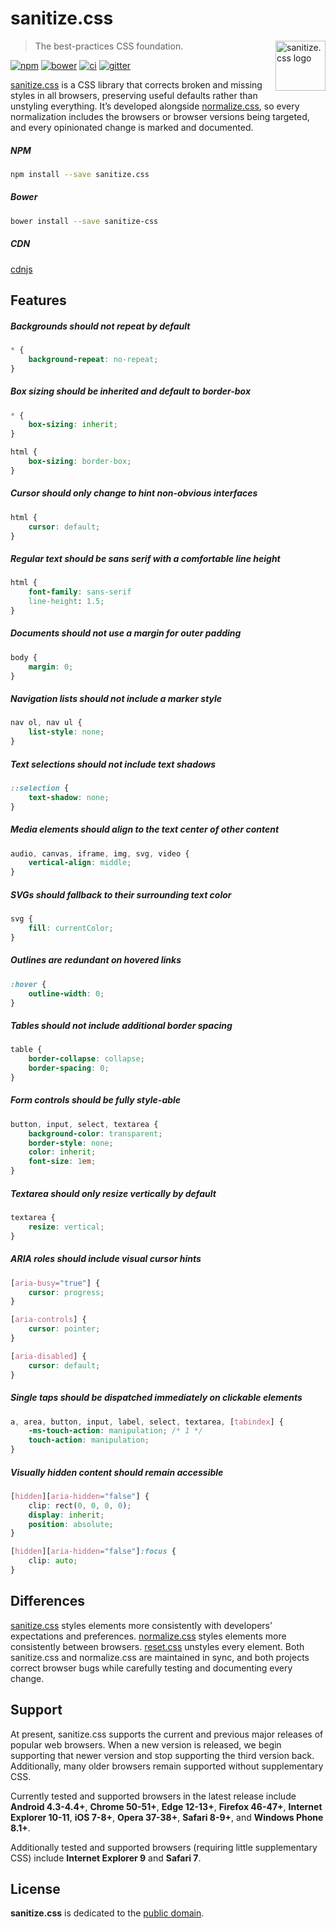 # sanitize.css

<a href="https://github.com/jonathantneal/sanitize.css"><img src="https://jonathantneal.github.io/sanitize.css/logo.svg" alt="sanitize.css logo" width="80" height="80" align="right"></a>

> The best-practices CSS foundation.

[![npm][npm-image]][npm-url] [![bower][bower-image]][bower-url]
[![ci][ci-image]][ci-url] [![gitter][gitter-image]][gitter-url]

[sanitize.css] is a CSS library that corrects broken and missing styles in all
browsers, preserving useful defaults rather than unstyling everything. It’s
developed alongside [normalize.css], so every normalization includes the
browsers or browser versions being targeted, and every opinionated change is
marked and documented.

##### NPM

```sh
npm install --save sanitize.css
```

##### Bower

```sh
bower install --save sanitize-css
```

##### CDN

[cdnjs](https://cdnjs.com/libraries/10up-sanitize.css)

## Features

##### Backgrounds should not repeat by default

```css
* {
	background-repeat: no-repeat;
}
```

##### Box sizing should be inherited and default to border-box

```css
* {
	box-sizing: inherit;
}

html {
	box-sizing: border-box;
}
```

##### Cursor should only change to hint non-obvious interfaces

```css
html {
	cursor: default;
}
```

##### Regular text should be sans serif with a comfortable line height

```css
html {
	font-family: sans-serif
	line-height: 1.5;
}
```

##### Documents should not use a margin for outer padding

```css
body {
	margin: 0;
}
```

##### Navigation lists should not include a marker style

```css
nav ol, nav ul {
	list-style: none;
}
```

##### Text selections should not include text shadows

```css
::selection {
	text-shadow: none;
}
```

##### Media elements should align to the text center of other content

```css
audio, canvas, iframe, img, svg, video {
	vertical-align: middle;
}
```

##### SVGs should fallback to their surrounding text color

```css
svg {
	fill: currentColor;
}
```

##### Outlines are redundant on hovered links

```css
:hover {
	outline-width: 0;
}
```

##### Tables should not include additional border spacing

```css
table {
	border-collapse: collapse;
	border-spacing: 0;
}
```

##### Form controls should be fully style-able

```css
button, input, select, textarea {
	background-color: transparent;
	border-style: none;
	color: inherit;
	font-size: 1em;
}
```

##### Textarea should only resize vertically by default

```css
textarea {
	resize: vertical;
}
```

##### ARIA roles should include visual cursor hints

```css
[aria-busy="true"] {
	cursor: progress;
}

[aria-controls] {
	cursor: pointer;
}

[aria-disabled] {
	cursor: default;
}
```

##### Single taps should be dispatched immediately on clickable elements

```css
a, area, button, input, label, select, textarea, [tabindex] {
	-ms-touch-action: manipulation; /* 1 */
	touch-action: manipulation;
}
```

##### Visually hidden content should remain accessible

```css
[hidden][aria-hidden="false"] {
	clip: rect(0, 0, 0, 0);
	display: inherit;
	position: absolute;
}

[hidden][aria-hidden="false"]:focus {
	clip: auto;
}
```

## Differences

[sanitize.css] styles elements more consistently with developers’ expectations
and preferences. [normalize.css] styles elements more consistently between
browsers. [reset.css] unstyles every element. Both sanitize.css and
normalize.css are maintained in sync, and both projects correct browser bugs
while carefully testing and documenting every change.

## Support

At present, sanitize.css supports the current and previous major releases of
popular web browsers. When a new version is released, we begin supporting that
newer version and stop supporting the third version back. Additionally, many
older browsers remain supported without supplementary CSS.

Currently tested and supported browsers in the latest release include
**Android 4.3-4.4+**, **Chrome 50-51+**, **Edge 12-13+**, **Firefox 46-47+**,
**Internet Explorer 10-11**, **iOS 7-8+**, **Opera 37-38+**, **Safari 8-9+**,
and **Windows Phone 8.1+**.

Additionally tested and supported browsers (requiring little supplementary CSS)
include **Internet Explorer 9** and **Safari 7**.

## License

**sanitize.css** is dedicated to the [public domain](LICENSE.md).

[bower-image]:  https://img.shields.io/bower/v/sanitize-css.svg?style=flat-square
[bower-url]:    https://libraries.io/bower/sanitize-css
[ci-image]:     https://img.shields.io/travis/jonathantneal/sanitize.css.svg?style=flat-square
[ci-url]:       https://travis-ci.org/jonathantneal/sanitize.css
[gitter-image]: https://img.shields.io/gitter/room/jonathantneal/sanitize.css.svg?style=flat-square
[gitter-url]:   https://gitter.im/jonathantneal/sanitize.css
[npm-image]:    https://img.shields.io/npm/v/sanitize.css.svg?style=flat-square
[npm-url]:      https://www.npmjs.com/package/sanitize.css

[normalize.css]: https://github.com/necolas/normalize.css
[reset.css]:     http://meyerweb.com/eric/tools/css/reset/
[sanitize.css]:  https://github.com/jonathantneal/sanitize.css
